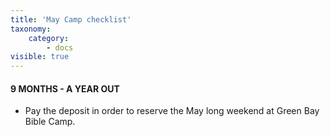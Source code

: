 ```yaml
---
title: 'May Camp checklist'
taxonomy:
    category:
        - docs
visible: true
---
```


#### 9 MONTHS - A YEAR OUT
- Pay the deposit in order to reserve the May long weekend at Green Bay Bible Camp.